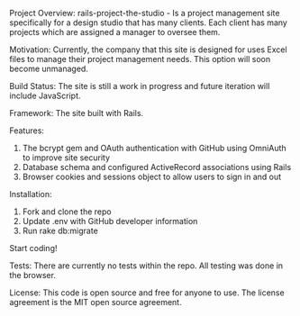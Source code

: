 Project Overview: 
	rails-project-the-studio - Is a project management site specifically for a design studio that has many clients. Each client has 	many projects which are assigned a manager to oversee them.

Motivation:
	Currently, the company that this site is designed for uses Excel files to manage their project management needs. This option will 	  soon become unmanaged.

Build Status:
	The site is still a work in progress and future iteration will include JavaScript.

Framework:
	The site built with Rails.

Features:
1.	The bcrypt gem and OAuth authentication with GitHub using OmniAuth to improve site security
2.	Database schema and configured ActiveRecord associations using Rails
3.	Browser cookies and sessions object to allow users to sign in and out

Installation:
1.	Fork and clone the repo
2.	Update .env with GitHub developer information
3.	Run rake db:migrate

Start coding!

Tests:
	There are currently no tests within the repo. All testing was done in the browser.

License:
	This code is open source and free for anyone to use. The license agreement is the MIT open source agreement.

